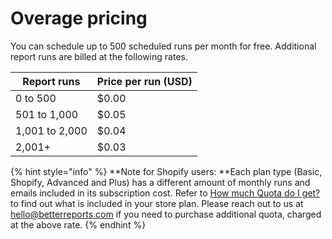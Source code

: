 # Overage pricing

You can schedule up to 500 scheduled runs per month for free. Additional report runs are billed at the following rates.

| Report runs    | Price per run (USD) |
| -------------- | ------------------- |
| 0 to 500       | $0.00               |
| 501 to 1,000   | $0.05               |
| 1,001 to 2,000 | $0.04               |
| 2,001+         | $0.03               |

{% hint style="info" %}
**Note for Shopify users: **Each plan type (Basic, Shopify, Advanced and Plus) has a different amount of monthly runs and emails included in its subscription cost. Refer to [How much Quota do I get?](https://docs.betterreports.com/shopify/store-accounts#how-much-quota-do-i-get) to find out what is included in your store plan. Please reach out to us at [hello@betterreports.com](mailto:mailto:hello@betterreports.com) if you need to purchase additional quota, charged at the above rate.
{% endhint %}

